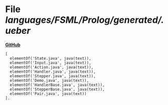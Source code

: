 # File _languages/FSML/Prolog/generated/.ueber_
**[GitHub](https://github.com/softlang/yas/blob/master/languages/FSML/Prolog/generated/.ueber)**
```
[
  elementOf('State.java', java(text)),
  elementOf('Input.java', java(text)),
  elementOf('Action.java', java(text)),
  elementOf('Handler.java', java(text)),
  elementOf('Stepper.java', java(text)),
  elementOf('Demo.java', java(text)),
  elementOf('HandlerBase.java', java(text)),
  elementOf('StepperBase.java', java(text)),
  elementOf('Pair.java', java(text))
].
```
